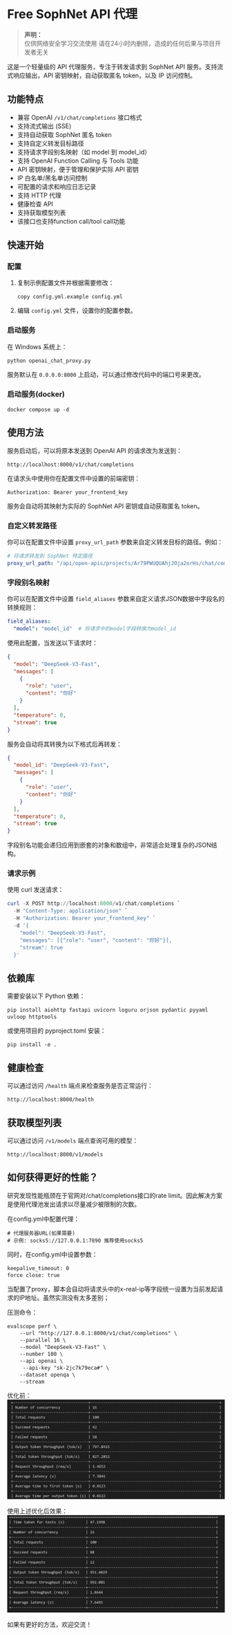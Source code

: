 # Free SophNet API 代理

> **声明：**  
> 仅供网络安全学习交流使用
> 请在24小时内删除，造成的任何后果与项目开发者无关

这是一个轻量级的 API 代理服务，专注于转发请求到 SophNet API 服务。支持流式响应输出，API 密钥映射，自动获取匿名 token，以及 IP 访问控制。

## 功能特点

- 兼容 OpenAI `/v1/chat/completions` 接口格式
- 支持流式输出 (SSE)
- 支持自动获取 SophNet 匿名 token
- 支持自定义转发目标路径
- 支持请求字段别名映射（如 model 到 model_id）
- 支持 OpenAI Function Calling 与 Tools 功能
- API 密钥映射，便于管理和保护实际 API 密钥
- IP 白名单/黑名单访问控制
- 可配置的请求和响应日志记录
- 支持 HTTP 代理
- 健康检查 API
- 支持获取模型列表
- 该接口也支持function call/tool call功能

## 快速开始

### 配置

1. 复制示例配置文件并根据需要修改：

   ```
   copy config.yml.example config.yml
   ```

2. 编辑 `config.yml` 文件，设置你的配置参数。

### 启动服务

在 Windows 系统上：

```
python openai_chat_proxy.py
```

服务默认在 `0.0.0.0:8000` 上启动，可以通过修改代码中的端口号来更改。

### 启动服务(docker)

```
docker compose up -d
```

## 使用方法

服务启动后，可以将原本发送到 OpenAI API 的请求改为发送到：

```
http://localhost:8000/v1/chat/completions
```

在请求头中使用你在配置文件中设置的前端密钥：

```
Authorization: Bearer your_frontend_key
```

服务会自动将其映射为实际的 SophNet API 密钥或自动获取匿名 token。

### 自定义转发路径

你可以在配置文件中设置 `proxy_url_path` 参数来自定义转发目标的路径。例如：

```yaml
# 将请求转发到 SophNet 特定路径
proxy_url_path: "/api/open-apis/projects/Ar79PWUQUAhjJOja2orHs/chat/completions"
```

### 字段别名映射

你可以在配置文件中设置 `field_aliases` 参数来自定义请求JSON数据中字段名的转换规则：

```yaml
field_aliases:
  "model": "model_id"  # 将请求中的model字段转换为model_id
```

使用此配置，当发送以下请求时：

```json
{
  "model": "DeepSeek-V3-Fast",
  "messages": [
    {
      "role": "user",
      "content": "你好"
    }
  ],
  "temperature": 0,
  "stream": true
}
```

服务会自动将其转换为以下格式后再转发：

```json
{
  "model_id": "DeepSeek-V3-Fast",
  "messages": [
    {
      "role": "user",
      "content": "你好"
    }
  ],
  "temperature": 0,
  "stream": true
}
```

字段别名功能会递归应用到嵌套的对象和数组中，非常适合处理复杂的JSON结构。

### 请求示例

使用 curl 发送请求：

```powershell
curl -X POST http://localhost:8000/v1/chat/completions `
  -H "Content-Type: application/json" `
  -H "Authorization: Bearer your_frontend_key" `
  -d '{
    "model": "DeepSeek-V3-Fast",
    "messages": [{"role": "user", "content": "你好"}],
    "stream": true
  }'
```

## 依赖库

需要安装以下 Python 依赖：

```
pip install aiohttp fastapi uvicorn loguru orjson pydantic pyyaml uvloop httptools
```

或使用项目的 pyproject.toml 安装：

```
pip install -e .
```

## 健康检查

可以通过访问 `/health` 端点来检查服务是否正常运行：

```
http://localhost:8000/health
```

## 获取模型列表

可以通过访问 `/v1/models` 端点查询可用的模型：

```
http://localhost:8000/v1/models
```

## 如何获得更好的性能？

研究发现性能瓶颈在于官网对/chat/completions接口的rate limit。因此解决方案是使用代理池发出请求以尽量减少被限制的次数。

在config.yml中配置代理：

```
# 代理服务器URL(如果需要)
# 示例: socks5://127.0.0.1:7890 推荐使用socks5
```

同时，在config.yml中设置参数：

```
keepalive_timeout: 0
force close: true
```

当配置了proxy，脚本会自动将请求头中的x-real-ip等字段统一设置为当前发起请求的IP地址。虽然实测没有太多差别；

压测命令：

```
evalscope perf \
    --url "http://127.0.0.1:8000/v1/chat/completions" \
    --parallel 16 \
    --model "DeepSeek-V3-Fast" \
    --number 100 \
    --api openai \
     --api-key "sk-2jc7k79eca#" \
    --dataset openqa \
    --stream
```

优化前：
![优化前](./assets/baseline.png)

使用上述优化后效果：
![优化后](./assets/after_optimize.png)

如果有更好的方法，欢迎交流！
